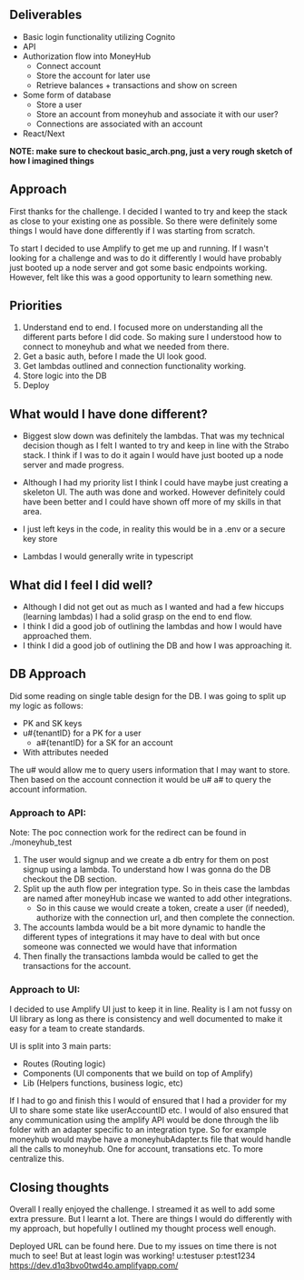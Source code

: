 ## Deliverables

- Basic login functionality utilizing Cognito
- API
- Authorization flow into MoneyHub
    - Connect account
    - Store the account for later use
    - Retrieve balances + transactions and show on screen
- Some form of database
    - Store a user
    - Store an account from moneyhub and associate it with our user?
    - Connections are associated with an account
- React/Next

**NOTE: make sure to checkout basic_arch.png, just a very rough sketch of how I imagined things**

## Approach

First thanks for the challenge. I decided I wanted to try and keep the stack as close to your existing one as possible.
So there were definitely some things I would have done differently if I was starting from scratch.

To start I decided to use Amplify to get me up and running. If I wasn't looking for a challenge and was to do it
differently I would have probably just booted up a node server and got some basic endpoints working. However, felt like
this was a
good opportunity to learn something new.

## Priorities

1. Understand end to end. I focused more on understanding all the different parts before I did code. So making sure I
   understood how to connect to moneyhub and what we needed from there.
2. Get a basic auth, before I made the UI look good.
3. Get lambdas outlined and connection functionality working.
4. Store logic into the DB
5. Deploy

## What would I have done different?

- Biggest slow down was definitely the lambdas. That was my technical decision though as I felt I wanted to try and keep
  in line with the Strabo stack. I think if I was to do it again I would have just booted up a node server and made
  progress.

- Although I had my priority list I think I could have maybe just creating a skeleton UI. The auth was done and worked.
  However definitely
  could have been better and I could have shown off more of my skills in that area.

- I just left keys in the code, in reality this would be in a .env or a secure key store

- Lambdas I would generally write in typescript

## What did I feel I did well?

- Although I did not get out as much as I wanted and had a few hiccups (learning lambdas) I had a solid grasp on the end
  to end flow.
- I think I did a good job of outlining the lambdas and how I would have approached them.
- I think I did a good job of outlining the DB and how I was approaching it.

## DB Approach

Did some reading on single table design for the DB. I was going to split up my logic as follows:

- PK and SK keys
- u#{tenantID} for a PK for a user
    - a#{tenantID} for a SK for an account
- With attributes needed

The u# would allow me to query users information that I may want to store. Then based on the account
connection it would be u# a# to query the account information.

### Approach to API:

Note: The poc connection work for the redirect can be found in ./moneyhub_test

1. The user would signup and we create a db entry for them on post signup using a lambda. To understand how I was gonna
   do the DB checkout the DB section.
2. Split up the auth flow per integration type. So in theis case the lambdas are named after moneyHub incase we wanted
   to add other integrations.
    - So in this cause we would create a token, create a user (if needed), authorize with the connection url, and then
      complete the connection.
3. The accounts lambda would be a bit more dynamic to handle the different types of integrations it may have to deal
   with but once someone was connected we would have that information
4. Then finally the transactions lambda would be called to get the transactions for the account.

### Approach to UI:

I decided to use Amplify UI just to keep it in line. Reality is I am not fussy on UI library as long as there is
consistency
and well documented to make it easy for a team to create standards.

UI is split into 3 main parts:

- Routes (Routing logic)
- Components (UI components that we build on top of Amplify)
- Lib (Helpers functions, business logic, etc)

If I had to go and finish this I would of ensured that I had a provider for my UI
to share some state like userAccountID etc. I would of also ensured that any communication
using the amplify API would be done through the lib folder with an adapter specific to an integration type.
So for example moneyhub would maybe have a moneyhubAdapter.ts file that would handle all the calls to moneyhub.
One for account, transations etc. To more centralize this.

## Closing thoughts

Overall I really enjoyed the challenge. I streamed it as well to add some extra pressure. But I learnt a lot.
There are things I would do differently with my approach, but hopefully I outlined my thought process well enough.

Deployed URL can be found here. Due to my issues on time there is not much to see! But at least login was working!
u:testuser p:test1234
https://dev.d1q3bvo0twd4o.amplifyapp.com/
